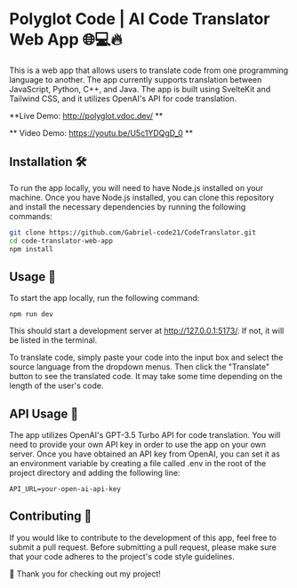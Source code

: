 # Polyglot Code | AI Code Translator Web App 🌐💻🔥

This is a web app that allows users to translate code from one programming language to another. The app currently supports translation between JavaScript, Python, C++, and Java. The app is built using SvelteKit and Tailwind CSS, and it utilizes OpenAI's API for code translation.

**Live Demo: http://polyglot.vdoc.dev/ **

** Video Demo: https://youtu.be/U5c1YDQgD_0 **

## Installation 🛠️

To run the app locally, you will need to have Node.js installed on your machine. Once you have Node.js installed, you can clone this repository and install the necessary dependencies by running the following commands:

```bash
git clone https://github.com/Gabriel-code21/CodeTranslator.git
cd code-translator-web-app
npm install
```

## Usage 🚀

To start the app locally, run the following command:

`npm run dev`

This should start a development server at http://127.0.0.1:5173/. If not, it will be listed in the terminal.

To translate code, simply paste your code into the input box and select the source language from the dropdown menus. Then click the "Translate" button to see the translated code. It may take some time depending on the length of the user's code.

## API Usage 🔑

The app utilizes OpenAI's GPT-3.5 Turbo API for code translation. You will need to provide your own API key in order to use the app on your own server. Once you have obtained an API key from OpenAI, you can set it as an environment variable by creating a file called .env in the root of the project directory and adding the following line:

`API_URL=your-open-ai-api-key`

## Contributing 👥

If you would like to contribute to the development of this app, feel free to submit a pull request. Before submitting a pull request, please make sure that your code adheres to the project's code style guidelines.

🙏 Thank you for checking out my project!
